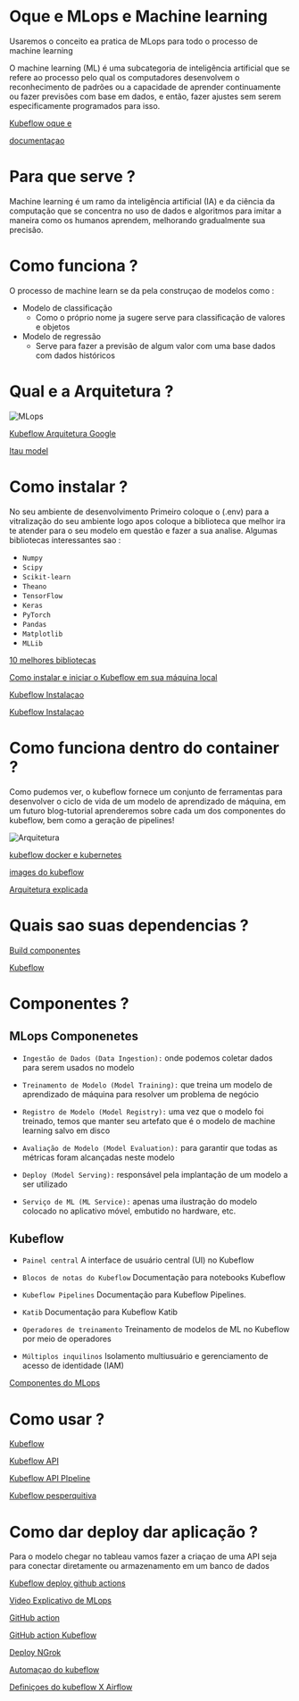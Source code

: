 # **Oque e MLops e Machine learning**

Usaremos o conceito ea pratica de MLops para todo o processo de machine learning

O machine learning (ML) é uma subcategoria de inteligência artificial que se refere ao processo pelo qual os computadores desenvolvem o reconhecimento de padrões ou a capacidade de aprender continuamente ou fazer previsões com base em dados, e então, fazer ajustes sem serem especificamente programados para isso.

[Kubeflow oque e ](https://hevodata.com/learn/kubeflow-vs-airflow/)

[documentaçao](https://www.kubeflow.org/docs/)

# **Para que serve ?**

Machine learning é um ramo da inteligência artificial (IA) e da ciência da computação que se concentra no uso de dados e algoritmos para imitar a maneira como os humanos aprendem, melhorando gradualmente sua precisão.

# **Como funciona ?**

O processo de machine learn se da pela construçao de modelos como :

- Modelo de classificação
  - Como o próprio nome ja sugere serve para classificação de valores e objetos
- Modelo de regressão
  - Serve para fazer a previsão de algum valor com uma base dados com dados históricos

# **Qual e a Arquitetura ?**

![MLops](../Images/MLops/Arquitetura.png)

[Kubeflow Arquitetura Google](https://cloud.google.com/architecture/architecture-for-mlops-using-tfx-kubeflow-pipelines-and-cloud-build?hl=pt-br)

[Itau model](https://cloud.google.com/blog/products/ai-machine-learning/itau-unibanco-how-we-built-a-cicd-pipeline-for-machine-learning-with-online-training-in-kubeflow)

# **Como instalar ?**

No seu ambiente de desenvolvimento Primeiro coloque o (.env) para a vitralização do seu ambiente logo apos coloque a biblioteca que melhor ira te atender para o seu modelo em questão e fazer a sua analise. Algumas bibliotecas interessantes sao :

- `Numpy`
- `Scipy`
- `Scikit-learn`
- `Theano`
- `TensorFlow`
- `Keras`
- `PyTorch`
- `Pandas`
- `Matplotlib`
- `MLLib`

[10 melhores bibliotecas](https://www.youtube.com/watch?v=29tdx8_Q-uQ)

[Como instalar e iniciar o Kubeflow em sua máquina local](https://towardsdatascience.com/kubeflow-how-to-install-and-launch-kubeflow-on-your-local-machine-e0d7b4f7508f)

[Kubeflow Instalaçao](https://towardsdatascience.com/kubeflow-how-to-install-and-launch-kubeflow-on-your-local-machine-e0d7b4f7508f)

[Kubeflow Instalaçao](https://www.kubeflow.org/docs/components/pipelines/installation/localcluster-deployment/)

# **Como funciona dentro do container ?**

Como pudemos ver, o kubeflow fornece um conjunto de ferramentas para desenvolver o ciclo de vida de um modelo de aprendizado de máquina, em um futuro blog-tutorial aprenderemos sobre cada um dos componentes do kubeflow, bem como a geração de pipelines!

![Arquitetura](../Images/MLops/Kube%20docker.jpeg)

[kubeflow docker e kubernetes](https://towardsdatascience.com/kubeflow-how-to-install-and-launch-kubeflow-on-your-local-machine-e0d7b4f7508f)

[images do kubeflow](https://www.kubeflow.org/docs/components/notebooks/container-images/)

[Arquitetura explicada](https://cloud.google.com/blog/products/ai-machine-learning/itau-unibanco-how-we-built-a-cicd-pipeline-for-machine-learning-with-online-training-in-kubeflow)

# **Quais sao suas dependencias ?**

[Build componentes](https://www.kubeflow.org/docs/components/pipelines/sdk/component-development/)

[Kubeflow](https://www.kubeflow.org/)

# **Componentes ?**

## **MLops Componenetes**

- `Ingestão de Dados (Data Ingestion):`
  onde podemos coletar dados para serem usados no modelo

- `Treinamento de Modelo (Model Training):`
  que treina um modelo de aprendizado de máquina para resolver um problema de negócio

- `Registro de Modelo (Model Registry):`
  uma vez que o modelo foi treinado, temos que manter seu artefato que é o modelo de machine learning salvo em disco

- `Avaliação de Modelo (Model Evaluation):`
  para garantir que todas as métricas foram alcançadas neste modelo

- `Deploy (Model Serving):`
  responsável pela implantação de um modelo a ser utilizado

- `Serviço de ML (ML Service):`
  apenas uma ilustração do modelo colocado no aplicativo móvel, embutido no hardware, etc.

## **Kubeflow**

- `Painel central`
  A interface de usuário central (UI) no Kubeflow

- `Blocos de notas do Kubeflow`
  Documentação para notebooks Kubeflow

- `Kubeflow Pipelines`
  Documentação para Kubeflow Pipelines.

- `Katib`
  Documentação para Kubeflow Katib

- `Operadores de treinamento`
  Treinamento de modelos de ML no Kubeflow por meio de operadores

- `Múltiplos inquilinos`
  Isolamento multiusuário e gerenciamento de acesso de identidade (IAM)

[Componentes do MLops](https://www.zup.com.br/blog/mlops)

# **Como usar ?**

[Kubeflow](https://www.kubeflow.org/docs/components/notebooks/quickstart-guide/)

[Kubeflow API](https://www.kubeflow.org/docs/components/pipelines/reference/api/kubeflow-pipeline-api-spec/)

[Kubeflow API PIpeline](https://www.kubeflow.org/docs/components/pipelines/tutorials/api-pipelines/)

[Kubeflow pesperquitiva](https://towardsdatascience.com/kubeflow-an-mlops-perspective-17d33ac57c08)

# **Como dar deploy dar aplicação ?**

Para o modelo chegar no tableau vamos fazer a criaçao de uma API seja para conectar diretamente ou armazenamento em um banco de dados

[Kubeflow deploy github actions](https://www.youtube.com/watch?v=WrBNwibd-5A)

[Video Explicativo de MLops](https://www.youtube.com/watch?v=Z42UL_4AQvI)

[GitHub action](https://www.youtube.com/watch?v=3cLbh-k2qKk)

[GitHub action Kubeflow](https://github.com/marketplace/actions/kubeflow-compile-deploy-and-run)

[Deploy NGrok](https://www.youtube.com/watch?v=CeLJ7Q9Ld_M)

[Automaçao do kubeflow](https://www.youtube.com/watch?v=WrBNwibd-5A)

[Definiçoes do kubeflow X Airflow](https://hevodata.com/learn/kubeflow-vs-airflow/)
